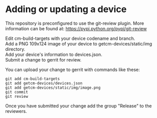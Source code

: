 # Adding or updating a device

This repository is preconfigured to use the git-review plugin. More information can be found at:
https://pypi.python.org/pypi/git-review

Edit cm-build-targets with your device codename and branch.  
Add a PNG 109x124 image of your device to getcm-devices/static/img directory.  
Add your device's information to devices.json.  
Submit a change to gerrit for review.  

You can upload your change to gerrit with commands like these:

    git add cm-build-targets
    git add getcm-devices/devices.json
    git add getcm-devices/static/img/image.png
    git commit
    git review

Once you have submitted your change add the group "Release" to the reviewers.

